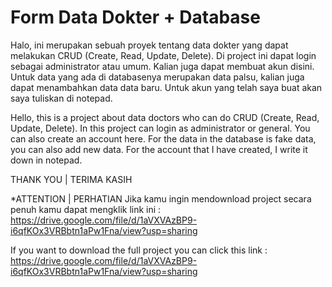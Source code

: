 # Form Data Dokter + Database
Halo, ini merupakan sebuah proyek tentang data dokter yang dapat melakukan CRUD (Create, Read, Update, Delete). Di project ini dapat login sebagai administrator atau umum. Kalian juga dapat membuat akun disini. Untuk data yang ada di databasenya merupakan data palsu, kalian juga dapat menambahkan data data baru.
Untuk akun yang telah saya buat akan saya tuliskan di notepad.


Hello, this is a project about data doctors who can do CRUD (Create, Read, Update, Delete). In this project can login as administrator or general. You can also create an account here. For the data in the database is fake data, you can also add new data.
For the account that I have created, I write it down in notepad.


THANK YOU | TERIMA KASIH

*ATTENTION | PERHATIAN
Jika kamu ingin mendownload project secara penuh kamu dapat mengklik link ini : https://drive.google.com/file/d/1aVXVAzBP9-i6qfKOx3VRBbtn1aPw1Fna/view?usp=sharing

If you want to download the full project you can click this link : https://drive.google.com/file/d/1aVXVAzBP9-i6qfKOx3VRBbtn1aPw1Fna/view?usp=sharing
